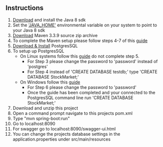 Instructions
-
1. [Download](http://www.oracle.com/technetwork/java/javase/downloads/index.html) and install the Java 8 sdk
2. Set the ['JAVA_HOME'](https://docs.oracle.com/cd/E19509-01/820-3208/inst_cli_jdk_javahome_t/) environmental variable on your system to point to your Java 8 sdk
3. [Download](https://maven.apache.org/download.cgi) Maven 3.3.9 source zip archive
4. To complete the Maven setup please follow steps 4-7 of this [guide](http://www.tutorialspoint.com/maven/maven_environment_setup.htm)
5. [Download & Install](https://www.postgresql.org/download/) PostgresSQL
6. To setup up PostgresSQL
	* On Linux systems follow this [guide](http://www.techrepublic.com/blog/diy-it-guy/diy-a-postgresql-database-server-setup-anyone-can-handle/) do not complete step 5.
		* For Step 3 please change the password to 'password' instead of 'postgres'
		* For Step 4 instead of 'CREATE DATABASE testdb;' type 'CREATE DATABASE StockMarket;'
	* On Windows follow this [guide](http://blog.mclaughlinsoftware.com/2014/03/02/postgresql-install-windows/)
		* For Step 6 please change the password to 'password'
		* Once the guide has been completed and your connected to the PostgresSQL command line run 'CREATE DATABASE StockMarket;'
8. Download and unzip this project
9. Open a command prompt navigate to this projects pom.xml
10. Type "mvn spring-boot:run"
11. Go to localhost:8090
12. For swagger go to localhost:8090/swagger-ui.html
13. You can change the projects database settings in the application.properties under src/main/resources